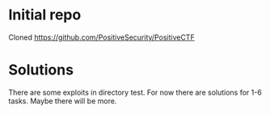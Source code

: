 # Initial repo

Cloned https://github.com/PositiveSecurity/PositiveCTF

# Solutions

There are some exploits in directory test.
For now there are solutions for 1-6 tasks. Maybe there will be more.